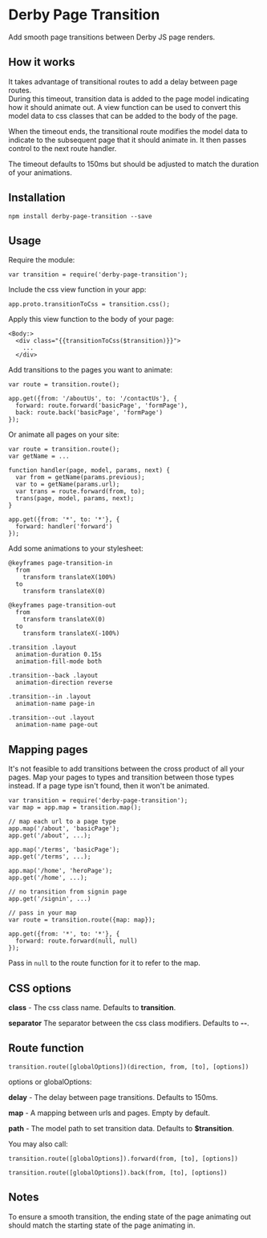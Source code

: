 Derby Page Transition
=====================

Add smooth page transitions between Derby JS page renders.

How it works
------------

It takes advantage of transitional routes to add a delay between page routes.  
During this timeout, transition data is added to the page model indicating how it should animate out.
A view function can be used to convert this model data to css classes that can be added to the body of the page.

When the timeout ends, the transitional route modifies the model data to indicate to the subsequent page that it should animate in. It then passes control to the next route handler.

The timeout defaults to 150ms but should be adjusted to match the duration of your animations.

Installation
------------

    npm install derby-page-transition --save

Usage
-----

Require the module:

    var transition = require('derby-page-transition');

Include the css view function in your app:

    app.proto.transitionToCss = transition.css();

Apply this view function to the body of your page:

    <Body:>
      <div class="{{transitionToCss($transition)}}">
        ...
      </div>

Add transitions to the pages you want to animate:

    var route = transition.route();

    app.get({from: '/aboutUs', to: '/contactUs'}, {
      forward: route.forward('basicPage', 'formPage'),
      back: route.back('basicPage', 'formPage')
    });

Or animate all pages on your site:

    var route = transition.route();
    var getName = ...

    function handler(page, model, params, next) {
      var from = getName(params.previous);
      var to = getName(params.url);
      var trans = route.forward(from, to);
      trans(page, model, params, next);
    }

    app.get({from: '*', to: '*'}, {
      forward: handler('forward')
    });

Add some animations to your stylesheet:

    @keyframes page-transition-in
      from
        transform translateX(100%)
      to
        transform translateX(0)

    @keyframes page-transition-out
      from
        transform translateX(0)
      to
        transform translateX(-100%)

    .transition .layout
      animation-duration 0.15s
      animation-fill-mode both

    .transition--back .layout
      animation-direction reverse

    .transition--in .layout
      animation-name page-in

    .transition--out .layout
      animation-name page-out

Mapping pages
-------------

It's not feasible to add transitions between the cross product of all your pages.
Map your pages to types and transition between those types instead.
If a page type isn't found, then it won't be animated.

    var transition = require('derby-page-transition');
    var map = app.map = transition.map();

    // map each url to a page type
    app.map('/about', 'basicPage');
    app.get('/about', ...);

    app.map('/terms', 'basicPage');
    app.get('/terms', ...);

    app.map('/home', 'heroPage');
    app.get('/home', ...);

    // no transition from signin page
    app.get('/signin', ...)

    // pass in your map
    var route = transition.route({map: map});

    app.get({from: '*', to: '*'}, {
      forward: route.forward(null, null)
    });

Pass in `null` to the route function for it to refer to the map.

CSS options
-----------

**class** - The css class name. Defaults to **transition**.

**separator** The separator between the css class modifiers. Defaults to **--**.

Route function
--------------

`transition.route([globalOptions])(direction, from, [to], [options])`

options or globalOptions:

**delay** - The delay between page transitions. Defaults to 150ms.

**map** - A mapping between urls and pages. Empty by default.

**path** - The model path to set transition data. Defaults to **$transition**.

You may also call:

`transition.route([globalOptions]).forward(from, [to], [options])`

`transition.route([globalOptions]).back(from, [to], [options])`

Notes
-----

To ensure a smooth transition, the ending state of the page animating out should match the starting state of the page animating in.
